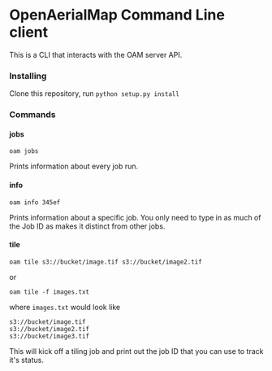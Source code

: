 # OpenAerialMap Command Line client

This is a CLI that interacts with the OAM server API.

### Installing

Clone this repository, run `python setup.py install`

### Commands

#### jobs

```
oam jobs
```

Prints information about every job run.

#### info

```
oam info 345ef
```

Prints information about a specific job. You only need to type in as much of the Job ID as makes it distinct from other jobs.

#### tile

```
oam tile s3://bucket/image.tif s3://bucket/image2.tif
```

or

```
oam tile -f images.txt
```

where `images.txt` would look like

```
s3://bucket/image.tif
s3://bucket/image2.tif
s3://bucket/image3.tif
```

This will kick off a tiling job and print out the job ID that you can use to track it's status.
